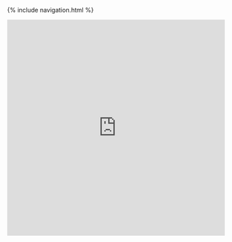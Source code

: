 {% include navigation.html %}

<iframe frameborder="0" width="100%" height="500px" src="https://replit.com/@NatalieBeckwith/Create-Task?embed=true"></iframe>
